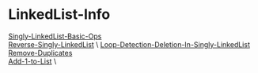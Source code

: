 # LinkedList-Info 
[Singly-LinkedList-Basic-Ops](https://github.com/mkeshav218/DSA/blob/master/src/linkedList/SinglyLinkedList.java) \
[Reverse-Singly-LinkedList](https://github.com/mkeshav218/DSA/blob/master/src/linkedList/ReverseSinglyLinkedList.java) \ 
[Loop-Detection-Deletion-In-Singly-LinkedList](https://github.com/mkeshav218/DSA/blob/master/src/linkedList/LoopDetectionandDeletion.java) \
[Remove-Duplicates](https://github.com/mkeshav218/DSA/blob/master/src/linkedList/RemoveDuplicatesinLinkedList.java) \
[Add-1-to-List](https://github.com/mkeshav218/DSA/blob/master/src/linkedList/Add1ToList.java) \